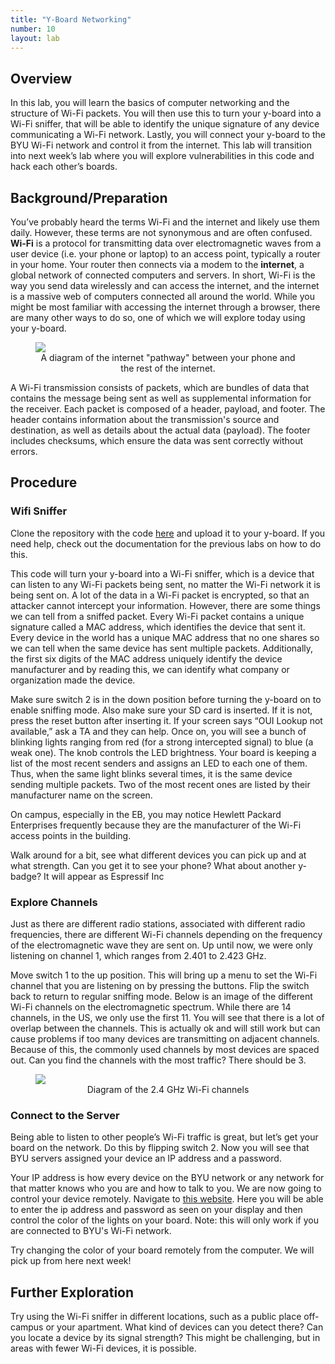 ```yaml
---
title: "Y-Board Networking"
number: 10
layout: lab
---
```


<!-- 
NOTICE: THIS PAGE USES DYNAMIC FIGURE NUMBERS.
all your images should following this format:

<figure class="image mx-auto" style="max-width: 750px">
  <img src="{% raw %}{% link /assets/labname/imagename.jpg %}{% endraw %}" style="display: block; margin: auto;">
  <figcaption style="text-align: center;"><strong></strong> INSERT A CAPTION</figcaption>
</figure>

NOTES:
  - Notice the <strong> tags are empty in the <figcaption> block. The script uses these to handle the nametags.
  - If you want to copy and past the shape above, you may, but remove the {% raw %} {% endraw%} tags in the <img src> block.
-->

## Overview

In this lab, you will learn the basics of computer networking and the structure of Wi-Fi packets. You will then use this to turn your y-board into a Wi-Fi sniffer, that will be able to identify the unique signature of any device communicating a Wi-Fi network. Lastly, you will connect your y-board to the BYU Wi-Fi network and control it from the internet. This lab will transition into next week’s lab where you will explore vulnerabilities in this code and hack each other’s boards.

## Background/Preparation

You’ve probably heard the terms Wi-Fi and the internet and likely use them daily. However, these terms are not synonymous and are often confused. **Wi-Fi** is a protocol for transmitting data over electromagnetic waves from a user device (i.e. your phone or laptop) to an access point, typically a router in your home. Your router then connects via a modem to the **internet**, a global network of connected computers and servers. In short, Wi-Fi is the way you send data wirelessly and can access the internet, and the internet is a massive web of computers connected all around the world. While you might be most familiar with accessing the internet through a browser, there are many other ways to do so, one of which we will explore today using your y-board.

<figure class="image mx-auto" style="max-width: 750px">
  <img src="{% link /assets/09_yb_networking/wifi_diagram.jpg %}" style="display: block; margin: auto;">
  <figcaption style="text-align: center;"><strong></strong> A diagram of the internet "pathway" between your phone and the rest of the internet. </figcaption>
</figure>

A Wi-Fi transmission consists of packets, which are bundles of data that contains the message being sent as well as supplemental information for the receiver. Each packet is composed of a header, payload, and footer. The header contains information about the transmission's source and destination, as well as details about the actual data (payload). The footer includes checksums, which ensure the data was sent correctly without errors.

## Procedure

### Wifi Sniffer

Clone the repository with the code [here](https://github.com/byu-ecen-192/y-board-networking.git) and upload it to your y-board. If you need help, check out the documentation for the previous labs on how to do this. 

This code will turn your y-board into a Wi-Fi sniffer, which is a device that can listen to any Wi-Fi packets being sent, no matter the Wi-Fi network it is being sent on. A lot of the data in a Wi-Fi packet is encrypted, so that an attacker cannot intercept your information. However, there are some things we can tell from a sniffed packet. Every Wi-Fi packet contains a unique signature called a MAC address, which identifies the device that sent it. Every device in the world has a unique MAC address that no one shares so we can tell when the same device has sent multiple packets. Additionally, the first six digits of the MAC address uniquely identify the device manufacturer and by reading this, we can identify what company or organization made the device.

Make sure switch 2 is in the down position before turning the y-board on to enable sniffing mode. Also make sure your SD card is inserted. If it is not, press the reset button after inserting it. If your screen says “OUI Lookup not available,” ask a TA and they can help. Once on, you will see a bunch of blinking lights ranging from red (for a strong intercepted signal) to blue (a weak one). The knob controls the LED brightness. Your board is keeping a list of the most recent senders and assigns an LED to each one of them. Thus, when the same light blinks several times, it is the same device sending multiple packets. Two of the most recent ones are listed by their manufacturer name on the screen.

On campus, especially in the EB, you may notice Hewlett Packard Enterprises frequently because they are the manufacturer of the Wi-Fi access points in the building.

Walk around for a bit, see what different devices you can pick up and at what strength. Can you get it to see your phone? What about another y-badge? It will appear as Espressif Inc

### Explore Channels

Just as there are different radio stations, associated with different radio frequencies, there are different Wi-Fi channels depending on the frequency of the electromagnetic wave they are sent on. Up until now, we were only listening on channel 1, which ranges from 2.401 to 2.423 GHz.

Move switch 1 to the up position. This will bring up a menu to set the Wi-Fi channel that you are listening on by pressing the buttons. Flip the switch back to return to regular sniffing mode. Below is an image of the different Wi-Fi channels on the electromagnetic spectrum. While there are 14 channels, in the US, we only use the first 11. You will see that there is a lot of overlap between the channels. This is actually ok and will still work but can cause problems if too many devices are transmitting on adjacent channels. Because of this, the commonly used channels by most devices are spaced out. Can you find the channels with the most traffic? There should be 3.

<figure class="image mx-auto" style="max-width: 750px">
  <img src="{% link /assets/09_yb_networking/2-4-ghz_channels.png %}" style="display: block; margin: auto;">
  <figcaption style="text-align: center;"><strong></strong> Diagram of the 2.4 GHz Wi-Fi channels</figcaption>
</figure>

### Connect to the Server

Being able to listen to other people’s Wi-Fi traffic is great, but let’s get your board on the network. Do this by flipping switch 2. Now you will see that BYU servers assigned your device an IP address and a password. 

Your IP address is how every device on the BYU network or any network for that matter knows who you are and how to talk to you. We are now going to control your device remotely. Navigate to [this website](http://ecen192.byu.edu/control_device). Here you will be able to enter the ip address and password as seen on your display and then control the color of the lights on your board. Note: this will only work if you are connected to BYU's Wi-Fi network.

Try changing the color of your board remotely from the computer. We will pick up from here next week!

## Further Exploration

Try using the Wi-Fi sniffer in different locations, such as a public place off-campus or your apartment. What kind of devices can you detect there? Can you locate a device by its signal strength? This might be challenging, but in areas with fewer Wi-Fi devices, it is possible.

<!--      Dynamic figure numbering script      -->
<!-- This block is not visible to the students -->
<script>
  // Select all figures on the page
  const figures = document.querySelectorAll('figure');

  // Loop through each figure and update the caption with dynamic numbering
  figures.forEach((figure, index) => {
    const figcaption = figure.querySelector('figcaption strong');
    if (figcaption) {
      figcaption.textContent = `Figure ${index + 1}:`; // Numbering starts at 1
    }
  });
</script>